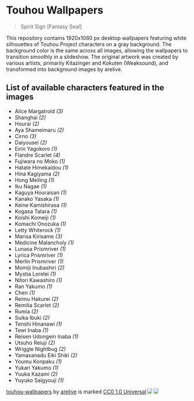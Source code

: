 # Touhou Wallpapers
> Spirit Sign [Fantasy Seal]

This repository contains 1920x1080 px desktop wallpapers 
featuring white silhouettes of Touhou Project characters on a gray background. 
The background color is the same across all images, 
allowing the wallpapers to transition smoothly in a slideshow. 
The original artwork was created by various artists, 
primarily Kitazinger and Kokuten (Weaksound), 
and transformed into background images by arelive.

## List of available characters featured in the images

- Alice Margatroid *(3)*
- Shanghai *(2)*
- Hourai *(2)*
- Aya Shameimaru *(2)*
- Cirno *(3)*
- Daiyousei *(2)*
- Eirin Yagokoro *(1)*
- Flandre Scarlet *(4)*
- Fujiwara no Moko *(1)*
- Hatate Himekaidou *(1)*
- Hina Kagiyama *(2)*
- Hong Meiling *(1)*
- Iku Nagae *(1)*
- Kaguya Houraisan *(1)*
- Kanako Yasaka *(1)*
- Keine Kamishirasa *(1)*
- Kogasa Tatara *(1)*
- Koishi Komeiji *(1)*
- Komachi Onozuka *(1)*
- Letty Whiterock *(1)*
- Marisa Kirisame *(3)*
- Medicine Malancholy *(1)*
- Lunasa Prismriver *(1)*
- Lyrica Prismriver *(1)*
- Merlin Prismriver *(1)*
- Momiji Inubashiri *(2)*
- Mystia Lorelei *(1)*
- Nitori Kawashiro *(1)*
- Ran Yakumo *(1)*
- Chen *(1)*
- Reimu Hakurei *(2)*
- Remilia Scarlet *(2)*
- Rumia *(2)*
- Suika Ibuki *(2)*
- Tenshi Hinanawi *(1)*
- Tewi Inaba *(1)*
- Reisen Udongein Inaba *(1)*
- Utsuho Reiuji *(2)*
- Wriggle Nightbug *(2)*
- Yamaxanadu Eiki Shiki *(2)*
- Youmu Konpaku *(1)*
- Yukari Yakumo *(1)*
- Yuuka Kazami *(2)*
- Yuyuko Saigyouji *(1)*

<a href="https://github.com/arebaka/touhou-wallpapers">touhou-wallpapers</a> by <a href="https://are.moe">arelive</a> is marked <a href="https://creativecommons.org/publicdomain/zero/1.0/">CC0 1.0 Universal</a><img src="https://mirrors.creativecommons.org/presskit/icons/cc.svg" style="max-width: 1em;max-height:1em;margin-left: .2em;"><img src="https://mirrors.creativecommons.org/presskit/icons/zero.svg" style="max-width: 1em;max-height:1em;margin-left: .2em;">
